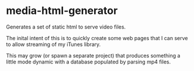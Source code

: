 media-html-generator
====================

Generates a set of static html to serve video files.

The inital intent of this is to quickly create some web pages that I can 
serve to allow streaming of my iTunes library.

This may grow (or spawn a separate project) that produces something a little
mode dynamic with a database populated by parsing mp4 files.
